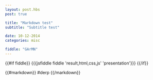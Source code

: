 ```yaml
---
layout: post.hbs
post: true

title: "Markdown test"
subtitle: "Subtitle test"

date: 10-12-2014
categories: misc

fiddle: "GArMN"
---
```

<!-- Dont edit this block! -->
{{#if fiddle}}
{{{jsfiddle fiddle 'result,html,css,js' 'presentation'}}}
{{/if}}

<!-- Write your article here (you dont HAVE to use markdown...): -->
{{#markdown}}
#derp
{{/markdown}}
